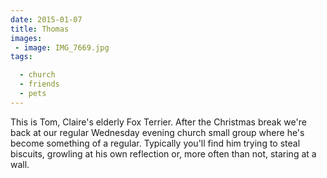 ```yaml
---
date: 2015-01-07
title: Thomas
images: 
 - image: IMG_7669.jpg
tags:

  - church
  - friends
  - pets
---
```

This is Tom, Claire's elderly Fox Terrier. After the Christmas break we're back at our regular Wednesday evening church small group where he's become something of a regular. Typically you'll find him trying to steal biscuits, growling at his own reflection or, more often than not, staring at a wall. 